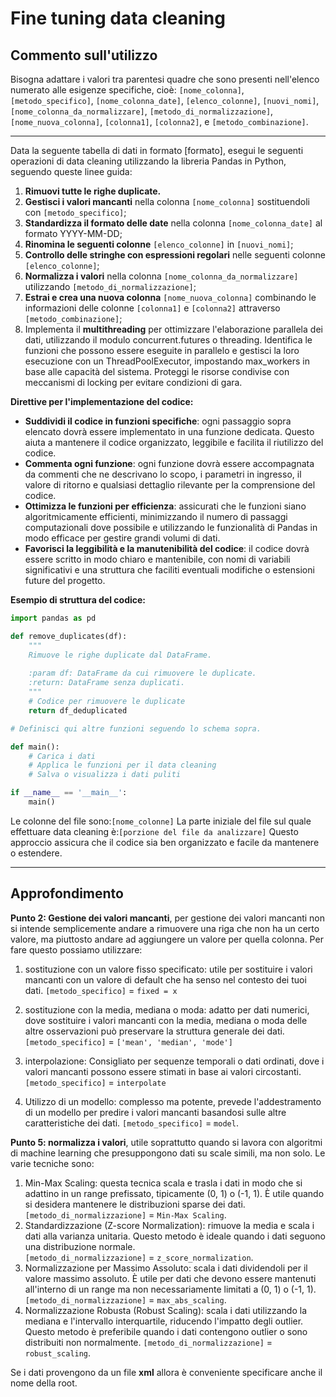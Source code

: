 # Fine tuning data cleaning

## Commento sull'utilizzo
Bisogna adattare i valori tra parentesi quadre che sono presenti nell'elenco numerato alle esigenze specifiche, cioè: `[nome_colonna]`, `[metodo_specifico]`, `[nome_colonna_date]`, `[elenco_colonne]`, `[nuovi_nomi]`, `[nome_colonna_da_normalizzare]`, `[metodo_di_normalizzazione]`, `[nome_nuova_colonna]`, `[colonna1]`, `[colonna2]`, e `[metodo_combinazione]`.

---

Data la seguente tabella di dati in formato [formato], esegui le seguenti operazioni di data cleaning utilizzando la libreria Pandas in Python, seguendo queste linee guida:

1. **Rimuovi tutte le righe duplicate.**
2. **Gestisci i valori mancanti** nella colonna `[nome_colonna]` sostituendoli con `[metodo_specifico]`;
3. **Standardizza il formato delle date** nella colonna `[nome_colonna_date]` al formato YYYY-MM-DD;
4. **Rinomina le seguenti colonne** `[elenco_colonne]` in `[nuovi_nomi]`;
5. **Controllo delle stringhe con espressioni regolari** nelle seguenti colonne `[elenco_colonne]`;
6. **Normalizza i valori** nella colonna `[nome_colonna_da_normalizzare]` utilizzando `[metodo_di_normalizzazione]`;
7. **Estrai e crea una nuova colonna** `[nome_nuova_colonna]` combinando le informazioni delle colonne `[colonna1]` e `[colonna2]` attraverso `[metodo_combinazione]`;
8. Implementa il **multithreading** per ottimizzare l'elaborazione parallela dei dati, utilizzando il modulo concurrent.futures o threading. Identifica le funzioni che possono essere eseguite in parallelo e gestisci la loro esecuzione con un ThreadPoolExecutor, impostando max_workers in base alle capacità del sistema. Proteggi le risorse condivise con meccanismi di locking per evitare condizioni di gara.

**Direttive per l'implementazione del codice:**

- **Suddividi il codice in funzioni specifiche**: ogni passaggio sopra elencato dovrà essere implementato in una funzione dedicata. Questo aiuta a mantenere il codice organizzato, leggibile e facilita il riutilizzo del codice.
- **Commenta ogni funzione**: ogni funzione dovrà essere accompagnata da commenti che ne descrivano lo scopo, i parametri in ingresso, il valore di ritorno e qualsiasi dettaglio rilevante per la comprensione del codice.
- **Ottimizza le funzioni per efficienza**: assicurati che le funzioni siano algoritmicamente efficienti, minimizzando il numero di passaggi computazionali dove possibile e utilizzando le funzionalità di Pandas in modo efficace per gestire grandi volumi di dati.
- **Favorisci la leggibilità e la manutenibilità del codice**: il codice dovrà essere scritto in modo chiaro e mantenibile, con nomi di variabili significativi e una struttura che faciliti eventuali modifiche o estensioni future del progetto.

**Esempio di struttura del codice:**

```python
import pandas as pd

def remove_duplicates(df):
    """
    Rimuove le righe duplicate dal DataFrame.
    
    :param df: DataFrame da cui rimuovere le duplicate.
    :return: DataFrame senza duplicati.
    """
    # Codice per rimuovere le duplicate
    return df_deduplicated

# Definisci qui altre funzioni seguendo lo schema sopra.

def main():
    # Carica i dati
    # Applica le funzioni per il data cleaning
    # Salva o visualizza i dati puliti

if __name__ == '__main__':
    main()
```

Le colonne del file sono:`[nome_colonne]`
La parte iniziale del file sul quale effettuare data cleaning è:`[porzione del file da analizzare]`
Questo approccio assicura che il codice sia ben organizzato e facile da mantenere o estendere.

---
## Approfondimento
**Punto 2: Gestione dei valori mancanti**, per gestione dei valori mancanti non si intende semplicemente andare a rimuovere una riga che non ha un certo valore, ma piuttosto andare ad aggiungere un valore per quella colonna. 
Per fare questo possiamo utilizzare:

1. sostituzione con un valore fisso specificato: utile per sostituire i valori mancanti con un valore di default che ha senso nel contesto dei tuoi dati. 
`[metodo_specifico]` =  `fixed = x`

2. sostituzione con la media, mediana o moda: adatto per dati numerici, dove sostituire i valori mancanti con la media, mediana o moda delle altre osservazioni può preservare la struttura generale dei dati. 
`[metodo_specifico]` =  `['mean', 'median', 'mode']`

3. interpolazione: Consigliato per sequenze temporali o dati ordinati, dove i valori mancanti possono essere stimati in base ai valori circostanti.   
`[metodo_specifico]` = `interpolate`

4. Utilizzo di un modello: complesso ma potente, prevede l'addestramento di un modello per predire i valori mancanti basandosi sulle altre caratteristiche dei dati. 
`[metodo_specifico]` = `model`.

**Punto 5: normalizza i valori**, utile soprattutto quando si lavora con algoritmi di machine learning che presuppongono dati su scale simili, ma non solo. 
Le varie tecniche sono:
1. Min-Max Scaling: questa tecnica scala e trasla i dati in modo che si adattino in un range prefissato, tipicamente (0, 1) o (-1, 1). È utile quando si desidera mantenere le distribuzioni sparse dei dati. 
`[metodo_di_normalizzazione]` =  `Min-Max Scaling`.
2. Standardizzazione (Z-score Normalization): rimuove la media e scala i dati alla varianza unitaria. Questo metodo è ideale quando i dati seguono una distribuzione normale.  
`[metodo_di_normalizzazione]` =  `z_score_normalization`.
3. Normalizzazione per Massimo Assoluto: scala i dati dividendoli per il valore massimo assoluto. È utile per dati che devono essere mantenuti all'interno di un range ma non necessariamente limitati a (0, 1) o (-1, 1). 
`[metodo_di_normalizzazione]` =  `max_abs_scaling`.
4. Normalizzazione Robusta (Robust Scaling): scala i dati utilizzando la mediana e l'intervallo interquartile, riducendo l'impatto degli outlier. Questo metodo è preferibile quando i dati contengono outlier o sono distribuiti non normalmente. 
`[metodo_di_normalizzazione]` =  `robust_scaling`.

Se i dati provengono da un file **xml** allora è conveniente specificare anche il nome della root.